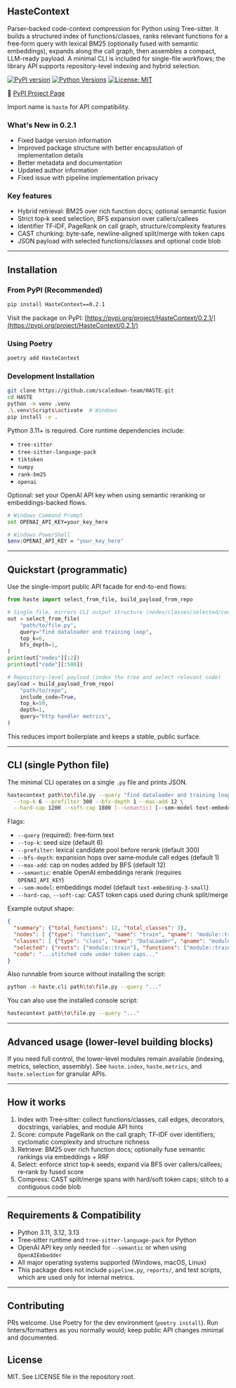 ## HasteContext

Parser-backed code-context compression for Python using Tree-sitter. It builds a structured index of functions/classes, ranks relevant functions for a free‑form query with lexical BM25 (optionally fused with semantic embeddings), expands along the call graph, then assembles a compact, LLM-ready payload. A minimal CLI is included for single-file workflows; the library API supports repository-level indexing and hybrid selection.

[![PyPI version](https://img.shields.io/pypi/v/HasteContext.svg)](https://pypi.org/project/HasteContext/)
[![Python Versions](https://img.shields.io/pypi/pyversions/HasteContext.svg)](https://pypi.org/project/HasteContext/)
[![License: MIT](https://img.shields.io/badge/License-MIT-yellow.svg)](https://opensource.org/licenses/MIT)

🔗 [PyPI Project Page](https://pypi.org/project/HasteContext/0.2.1/)

Import name is `haste` for API compatibility.

### What's New in 0.2.1
- Fixed badge version information
- Improved package structure with better encapsulation of implementation details
- Better metadata and documentation
- Updated author information
- Fixed issue with pipeline implementation privacy

### Key features
- Hybrid retrieval: BM25 over rich function docs; optional semantic fusion
- Strict top‑k seed selection, BFS expansion over callers/callees
- Identifier TF‑IDF, PageRank on call graph, structure/complexity features
- CAST chunking: byte‑safe, newline‑aligned split/merge with token caps
- JSON payload with selected functions/classes and optional code blob

---

## Installation

### From PyPI (Recommended)
```bash
pip install HasteContext==0.2.1
```

Visit the package on PyPI: [https://pypi.org/project/HasteContext/0.2.1/](https://pypi.org/project/HasteContext/0.2.1/)

### Using Poetry
```bash
poetry add HasteContext
```

### Development Installation
```bash
git clone https://github.com/scaledown-team/HASTE.git
cd HASTE
python -m venv .venv
.\.venv\Scripts\activate  # Windows
pip install -e .
```

Python 3.11+ is required. Core runtime dependencies include:
- `tree-sitter`
- `tree-sitter-language-pack`
- `tiktoken`
- `numpy`
- `rank-bm25`
- `openai`

Optional: set your OpenAI API key when using semantic reranking or embeddings-backed flows.
```bash
# Windows Command Prompt
set OPENAI_API_KEY=your_key_here

# Windows PowerShell
$env:OPENAI_API_KEY = "your_key_here"
```

---

## Quickstart (programmatic)

Use the single-import public API facade for end-to-end flows:

```python
from haste import select_from_file, build_payload_from_repo

# Single file, mirrors CLI output structure (nodes/classes/selected/code)
out = select_from_file(
    "path/to/file.py",
    query="find dataloader and training loop",
    top_k=6,
    bfs_depth=1,
)
print(out["nodes"][:2])
print(out["code"][:500])

# Repository-level payload (index the tree and select relevant code)
payload = build_payload_from_repo(
    "path/to/repo",
    include_code=True,
    top_k=50,
    depth=1,
    query="http handler metrics",
)
```

This reduces import boilerplate and keeps a stable, public surface.

---

## CLI (single Python file)

The minimal CLI operates on a single `.py` file and prints JSON.

```bash
hastecontext path\to\file.py --query "find dataloader and training loop" \
  --top-k 6 --prefilter 300 --bfs-depth 1 --max-add 12 \
  --hard-cap 1200 --soft-cap 1800 [--semantic] [--sem-model text-embedding-3-small]
```

Flags:
- `--query` (required): free‑form text
- `--top-k`: seed size (default 6)
- `--prefilter`: lexical candidate pool before rerank (default 300)
- `--bfs-depth`: expansion hops over same‑module call edges (default 1)
- `--max-add`: cap on nodes added by BFS (default 12)
- `--semantic`: enable OpenAI embeddings rerank (requires `OPENAI_API_KEY`)
- `--sem-model`: embeddings model (default `text-embedding-3-small`)
- `--hard-cap`, `--soft-cap`: CAST token caps used during chunk split/merge

Example output shape:
```json
{
  "summary": {"total_functions": 12, "total_classes": 3},
  "nodes": [ {"type": "function", "name": "train", "qname": "module::train", "path": "...", "lineno": 10, "end_lineno": 120, "signature": "train(cfg)", "docstring": "...", "score": 0.71} ],
  "classes": [ {"type": "class", "name": "DataLoader", "qname": "module::DataLoader", "path": "..."} ],
  "selected": {"roots": ["module::train"], "functions": ["module::train", "module::step"], "classes": ["module::DataLoader"]},
  "code": "...stitched code under token caps..."
}
```

Also runnable from source without installing the script:
```bash
python -m haste.cli path\to\file.py --query "..."
```

You can also use the installed console script:
```bash
hastecontext path\to\file.py --query "..."
```

---

## Advanced usage (lower-level building blocks)

If you need full control, the lower-level modules remain available (indexing, metrics, selection, assembly). See `haste.index`, `haste.metrics`, and `haste.selection` for granular APIs.

---

## How it works
1) Index with Tree‑sitter: collect functions/classes, call edges, decorators, docstrings, variables, and module API hints
2) Score: compute PageRank on the call graph; TF‑IDF over identifiers; cyclomatic complexity and structure richness
3) Retrieve: BM25 over rich function docs; optionally fuse semantic rankings via embeddings + RRF
4) Select: enforce strict top‑k seeds; expand via BFS over callers/callees; re‑rank by fused score
5) Compress: CAST split/merge spans with hard/soft token caps; stitch to a contiguous code blob

---

## Requirements & Compatibility
- Python 3.11, 3.12, 3.13
- Tree‑sitter runtime and `tree-sitter-language-pack` for Python
- OpenAI API key only needed for `--semantic` or when using `OpenAIEmbedder`
- All major operating systems supported (Windows, macOS, Linux)
- This package does not include `pipeline.py`, `reports/`, and test scripts, which are used only for internal metrics.

---

## Contributing
PRs welcome. Use Poetry for the dev environment (`poetry install`). Run linters/formatters as you normally would; keep public API changes minimal and documented.


## License
MIT. See LICENSE file in the repository root. 
